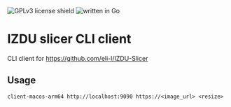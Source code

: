![GPLv3 license shield](https://img.shields.io/badge/license:-GPLv3-green)
![written in Go](https://img.shields.io/badge/written_in-Go-blue)

# IZDU slicer CLI client

CLI client for https://github.com/eli-l/IZDU-Slicer

## Usage

`client-macos-arm64 http://localhost:9090 https://<image_url> <resize>`

